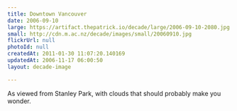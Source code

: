 ```yaml
---
title: Downtown Vancouver
date: 2006-09-10
large: https://artifact.thepatrick.io/decade/large/2006-09-10-2080.jpg
small: http://cdn.m.ac.nz/decade/images/small/20060910.jpg
flickrUrl: null
photoId: null
createdAt: 2011-01-30 11:07:20.140169
updatedAt: 2006-11-17 06:00:50
layout: decade-image

---
```

As viewed from Stanley Park, with clouds that should probably make you wonder.
